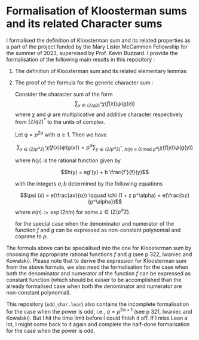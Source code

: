 # Formalisation of Kloosterman sums and its related Character sums

I formalised the definition of Kloosterman sum and its related properties as a part of the project funded by the Mary Lister McCammon Fellowship for the summer of 2023, supervised by Prof. Kevin Buzzard. I provide the formalisation of the following main results in this repository : 
1. The definition of Kloosterman sum and its related elementary lemmas
2. The proof of the formula for the generic character sum :
   
   Consider the character sum of the form
   $$\sum_{x \in (\mathbb{Z}/q \mathbb{Z})^* } \chi (f (x)) \psi (g (x))$$
   where $\chi$ and $\psi$ are multiplicative and additive character respectively from $(\mathbb{Z}/q \mathbb{Z})^*$ to the units of complex. 
   
   Let $q = p^{2\alpha}$ with $\alpha \geq 1$. Then we have

   $$\sum_{x \in (\mathbb{Z}/p^{\alpha} \mathbb{Z})^* } \chi (f (x)) \psi (g (x)) = p^{\alpha}\sum_{{y \in (\mathbb{Z}/p^{\alpha} \mathbb{Z})^*}, \ h(y) \equiv 0 (\mathrm{mod} \ p^{\alpha}) } \chi{(f(y))} \psi{(g(y))}$$

   where $h(y)$ is the rational function given by
   
   $$h(y) = ag'(y) + b \frac{f'}{f}(y)$$
   
   with the integers $a, b$ determined by the following equations
   
   $$\psi (x) = e(\frac{ax}{q}) \qquad \chi (1 + z p^\alpha) = e(\frac{bz}{p^\alpha})$$
   where $e (n) := \exp (2 \pi i n)$ for some $z \in (\mathbb{Z}/p^{\alpha} \mathbb{Z})$.

   for the special case when the denominator and numerator of the function $f$ and $g$ can be expressed as non-constant polynomial and coprime to $p$. 

The formula above can be specialised into the one for Kloosterman sum by choosing the appropriate rational functions $f$ and $g$ (see p 322, Iwaniec and Kowalski). Please note that to derive the expression for Kloosterman sum from the above formula, we also need the formalisation for the case when both the denominator and numerator of the function $f$ can be expressed as constant function (which should be easier to be accomplished than the already formalised case when both the denominator and numerator are non-constant polynomial). 

This repository (`odd_char.lean`) also contains the incomplete formalisation for the case when the power is odd, i.e., $q = p^{2\alpha + 1}$ (see p 321, Iwaniec and Kowalski). But I hit the time limit before I could finish it off. If I miss Lean a lot, I might come back to it again and complete the half-done formalisation for the case when the power is odd. 
